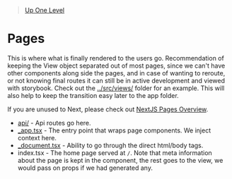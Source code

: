 > [Up One Level](../readme.md)

# Pages

This is where what is finally rendered to the users go. Recommendation of keeping the View object separated out of most pages, since we can't have other components along side the pages, and in case of wanting to reroute, or not knowing final routes it can still be in active development and viewed with storybook. Check out the [../src/views/](../src/views/) folder for an example. This will also help to keep the transition easy later to the app folder.

If you are unused to Next, please check out [NextJS Pages Overview](https://nextjs.org/docs/basic-features/pages).

- [api/](api/readme.md) - Api routes go here.
- [_app.tsx](https://nextjs.org/docs/advanced-features/custom-app) - The entry point that wraps page components. We inject context here.
- [_document.tsx](https://nextjs.org/docs/advanced-features/custom-document) - Ability to go through the direct html/body tags.
- index.tsx - The home page served at `/`. Note that meta information about the page is kept in the component, the rest goes to the view, we would pass on props if we had generated any.
